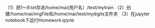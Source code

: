 （1）把1～9.txt存进/home/mai(用户名）/test/mytrain
（2）创建/home/mai/imgFile和/home/mai/test/mydigits文件夹
（3）在jupyter notebook下运行Homework.ipynb
